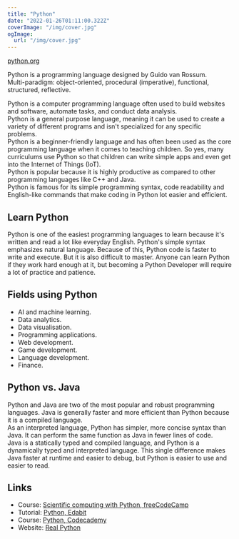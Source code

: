```yaml
---
title: "Python"
date: "2022-01-26T01:11:00.322Z"
coverImage: "/img/cover.jpg"
ogImage:
  url: "/img/cover.jpg"
---
```


[python.org](https://www.python.org/)

Python is a programming language designed by Guido van Rossum.  
Multi-paradigm: object-oriented, procedural (imperative), functional, structured, reflective.

Python is a computer programming language often used to build websites and software, automate tasks, and conduct data analysis.  
Python is a general purpose language, meaning it can be used to create a variety of different programs and isn't specialized for any specific problems.  
Python is a beginner-friendly language and has often been used as the core programming language when it comes to teaching children. So yes, many curriculums use Python so that children can write simple apps and even get into the Internet of Things (IoT).  
Python is popular because it is highly productive as compared to other programming languages like C++ and Java.  
Python is famous for its simple programming syntax, code readability and English-like commands that make coding in Python lot easier and efficient.

## Learn Python 

Python is one of the easiest programming languages to learn because it's written and read a lot like everyday English. Python's simple syntax emphasizes natural language. Because of this, Python code is faster to write and execute. But it is also difficult to master. Anyone can learn Python if they work hard enough at it, but becoming a Python Developer will require a lot of practice and patience.

## Fields using Python

- AI and machine learning.  
- Data analytics.  
- Data visualisation.  
- Programming applications.  
- Web development.  
- Game development.  
- Language development.  
- Finance.  

## Python vs. Java

Python and Java are two of the most popular and robust programming languages. Java is generally faster and more efficient than Python because it is a compiled language.  
As an interpreted language, Python has simpler, more concise syntax than Java. It can perform the same function as Java in fewer lines of code.  
Java is a statically typed and compiled language, and Python is a dynamically typed and interpreted language. This single difference makes Java faster at runtime and easier to debug, but Python is easier to use and easier to read.

## Links  

- Course: [Scientific computing with Python, freeCodeCamp](https://www.freecodecamp.org/learn/scientific-computing-with-python/)
- Tutorial: [Python, Edabit](https://edabit.com/tutorial/python)
- Course: [Python, Codecademy](https://www.codecademy.com/catalog/language/python)
- Website: [Real Python](https://realpython.com/)
